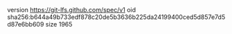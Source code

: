 version https://git-lfs.github.com/spec/v1
oid sha256:b644a49b733edf878c20de5b3636b225da24199400ced5d857e7d5d87e6bb609
size 1965
